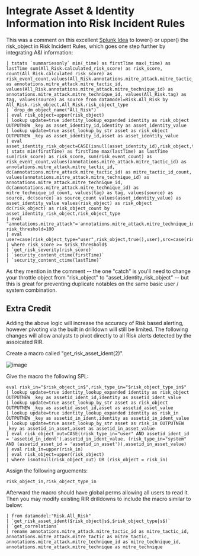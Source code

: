 # Integrate Asset & Identity Information into Risk Incident Rules
This was a comment on this excellent [Splunk Idea](https://ideas.splunk.com/ideas/ESSID-I-253) to lower() or upper() the risk_object in Risk Incident Rules, which goes one step further by integrating A&I information:

```
| tstats `summariesonly` min(_time) as firstTime max(_time) as lastTime sum(All_Risk.calculated_risk_score) as risk_score, count(All_Risk.calculated_risk_score) as risk_event_count,values(All_Risk.annotations.mitre_attack.mitre_tactic_id) as annotations.mitre_attack.mitre_tactic_id, values(All_Risk.annotations.mitre_attack.mitre_technique_id) as annotations.mitre_attack.mitre_technique_id, values(All_Risk.tag) as tag, values(source) as source from datamodel=Risk.All_Risk by All_Risk.risk_object,All_Risk.risk_object_type
| `drop_dm_object_name("All_Risk")`
| eval risk_object=upper(risk_object)
| lookup update=true identity_lookup_expanded identity as risk_object OUTPUTNEW _key as asset_identity_id,identity as asset_identity_value
| lookup update=true asset_lookup_by_str asset as risk_object OUTPUTNEW _key as asset_identity_id,asset as asset_identity_value
| eval asset_identity_risk_object=CASE(isnull(asset_identity_id),risk_object,true(),asset_identity_id)
| stats min(firstTime) as firstTime max(lastTime) as lastTime sum(risk_score) as risk_score, sum(risk_event_count) as risk_event_count,values(annotations.mitre_attack.mitre_tactic_id) as annotations.mitre_attack.mitre_tactic_id, dc(annotations.mitre_attack.mitre_tactic_id) as mitre_tactic_id_count, values(annotations.mitre_attack.mitre_technique_id) as annotations.mitre_attack.mitre_technique_id, dc(annotations.mitre_attack.mitre_technique_id) as mitre_technique_id_count, values(tag) as tag, values(source) as source, dc(source) as source_count values(asset_identity_value) as asset_identity_value values(risk_object) as risk_object dc(risk_object) as risk_object_count by asset_identity_risk_object,risk_object_type
| eval "annotations.mitre_attack"='annotations.mitre_attack.mitre_technique_id', risk_threshold=100
| eval user=case(risk_object_type="user",risk_object,true(),user),src=case(risk_object_type="system",risk_object,true(),src)
| where risk_score >= $risk_threshold$
| `get_risk_severity(risk_score)`
| `security_content_ctime(firstTime)`
| `security_content_ctime(lastTime)`
```
As they mention in the comment -- the one "catch" is you'll need to change your throttle object from "risk_object" to "asset_identity_risk_object" -- but this is great for preventing duplicate notables on the same basic user / system combination.

## Extra Credit
Adding the above logic will increase the accuracy of Risk based alerting, however pivoting via the built in drilldown will still be limited. The following changes will allow analysts to pivot directly to all Risk alerts detected by the assoicated RIR.

Create a macro called "get_risk_asset_ident(2)".

![image](https://user-images.githubusercontent.com/38897662/207168499-31769136-2f36-4fe2-88a1-406f33558d40.png)

Give the macro the following SPL:
```
eval risk_in="$risk_object_in$",risk_type_in="$risk_object_type_in$"
| lookup update=true identity_lookup_expanded identity as risk_object OUTPUTNEW _key as assetid_ident_id,identity as assetid_ident_value 
| lookup update=true asset_lookup_by_str asset as risk_object OUTPUTNEW _key as assetid_asset_id,asset as assetid_asset_value 
| lookup update=true identity_lookup_expanded identity as risk_in OUTPUTNEW _key as assetid_in_ident,identity as assetid_in_ident_value 
| lookup update=true asset_lookup_by_str asset as risk_in OUTPUTNEW _key as assetid_in_asset,asset as assetid_in_asset_value 
| eval risk_object_out=CASE((risk_type_in="user" AND assetid_ident_id = 'assetid_in_ident'),assetid_in_ident_value, (risk_type_in="system" AND (assetid_asset_id = 'assetid_in_asset')),assetid_in_asset_value)
| eval risk_in=upper(risk_in)
| eval risk_object=upper(risk_object)
| where isnotnull(risk_object_out) OR (risk_object = risk_in)
```
Assign the following arguements:
```
risk_object_in,risk_object_type_in
```

Afterward the macro should have global perms allowing all users to read it. Then you may modify existing RIR drilldowns to include the macro similar to below:
```
| from datamodel:"Risk.All_Risk"  
| `get_risk_asset_ident($risk_object|s$,$risk_object_type|s$)`
| `get_correlations`  
| rename annotations.mitre_attack.mitre_tactic_id as mitre_tactic_id, annotations.mitre_attack.mitre_tactic as mitre_tactic, annotations.mitre_attack.mitre_technique_id as mitre_technique_id, annotations.mitre_attack.mitre_technique as mitre_technique
```
